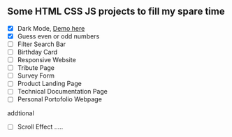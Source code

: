 ## Some HTML CSS JS projects to fill my spare time
<!-- dont forget to put some link to project -->
- [x] Dark Mode, [Demo here](https://codepen.io/frdmn12/pen/NWdwGwg)
- [x] Guess even or odd numbers
- [ ] Filter Search Bar
- [ ] Birthday Card
- [ ] Responsive Website
- [ ] Tribute Page
- [ ] Survey Form
- [ ] Product Landing Page
- [ ] Technical Documentation Page
- [ ] Personal Portofolio Webpage

addtional
- [ ] Scroll Effect
.....
